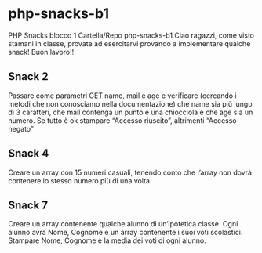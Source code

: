 # php-snacks-b1

PHP Snacks blocco 1
Cartella/Repo php-snacks-b1
Ciao ragazzi, come visto stamani in classe, provate ad esercitarvi provando a implementare qualche snack! Buon lavoro!!
## Snack 2
Passare come parametri GET name, mail e age e verificare (cercando i metodi che non conosciamo nella documentazione) che name sia più lungo di 3 caratteri, che mail contenga un punto e una chiocciola e che age sia un numero. Se tutto è ok stampare “Accesso riuscito”, altrimenti “Accesso negato”
## Snack 4
Creare un array con 15 numeri casuali, tenendo conto che l’array non dovrà contenere lo stesso numero più di una volta
## Snack 7
Creare un array contenente qualche alunno di un’ipotetica classe. Ogni alunno avrà Nome, Cognome e un array contenente i suoi voti scolastici. Stampare Nome, Cognome e la media dei voti di ogni alunno.